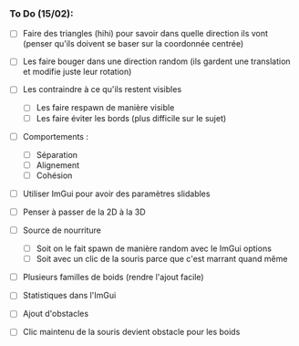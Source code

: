 ### To Do (15/02):

- [ ] Faire des triangles (hihi) pour savoir dans quelle direction ils vont (penser qu'ils doivent se baser sur la coordonnée centrée)
- [ ] Les faire bouger dans une direction random (ils gardent une translation et modifie juste leur rotation)
- [ ] Les contraindre à ce qu'ils restent visibles
    - [ ] Les faire respawn de manière visible
    - [ ] Les faire éviter les bords (plus difficile sur le sujet)
- [ ] Comportements :
    - [ ] Séparation
    - [ ] Alignement
    - [ ] Cohésion
- [ ] Utiliser ImGui pour avoir des paramètres slidables


- [ ] Penser à passer de la 2D à la 3D

- [ ] Source de nourriture
    - [ ] Soit on le fait spawn de manière random avec le ImGui options
    - [ ] Soit avec un clic de la souris parce que c'est marrant quand même
- [ ] Plusieurs familles de boids (rendre l'ajout facile)
- [ ] Statistiques dans l'ImGui
- [ ] Ajout d'obstacles
- [ ] Clic maintenu de la souris devient obstacle pour les boids
